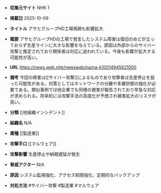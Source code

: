 - **収集元サイト**
NHK 1

- **掲載日**
2025-10-09

- **タイトル**
アサヒグループHD工場再開も影響拡大

- **概要**
アサヒグループHDの工場で発生したシステム障害は復旧のめどが立っておらず生産ラインに大きな影響を与えている。原因は外部からのサイバー攻撃と推定されており関係者は対応に追われている。今後も影響が拡大する可能性が高い。

- **URL**
https://news.web.nhk/newsweb/na/na-k10014945621000

- **備考**
今回の障害は[[サイバー攻撃]]によるものであり攻撃者は生産停止を狙った可能性がある。対策としてはネットワークの分離や多層防御の強化が必要である。類似事例では他企業でも同様の被害が報告されており早急な対応が求められる。将来的には攻撃手法の高度化が予想され被害拡大のリスクが高い。

- **分類**
[[他組織インシデント]]

- **組織名**
N/A

- **業種**
[[製造業]]

- **攻撃手口**
[[マルウェア]]

- **攻撃影響**
生産停止や納期遅延が発生

- **脅威アクター**
N/A

- **原因**
システム監視強化、アクセス制限強化、定期的なバックアップ

- **対処方法**
#サイバー攻撃 #製造業 #マルウェア
